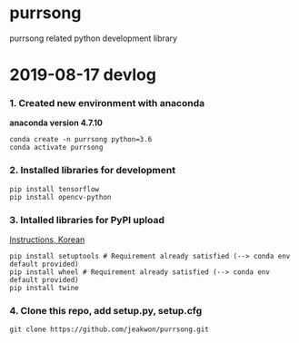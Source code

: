 # purrsong
purrsong related python development library


# 2019-08-17 devlog
### 1. Created new environment with anaconda
__anaconda version 4.7.10__
```
conda create -n purrsong python=3.6
conda activate purrsong
```

### 2. Installed libraries for development ###
```
pip install tensorflow
pip install opencv-python
```

### 3. Intalled libraries for PyPI upload ###
[Instructions, Korean](https://medium.com/@onlytojay/%ED%8C%8C%EC%9D%B4%EC%8D%AC-%EB%B0%B0%ED%8F%AC-%ED%8C%A8%ED%82%A4%EC%A7%80-%EB%A7%8C%EB%93%A4%EA%B8%B0-%EC%A4%91%EA%B0%84%EA%B2%80%ED%86%A0-a2dade70c247)
```
pip install setuptools # Requirement already satisfied (--> conda env default provided)
pip install wheel # Requirement already satisfied (--> conda env default provided)
pip install twine
```

### 4. Clone this repo, add setup.py, setup.cfg
```
git clone https://github.com/jeakwon/purrsong.git
```
